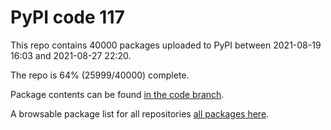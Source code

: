 # PyPI code 117

This repo contains 40000 packages uploaded to PyPI between 
2021-08-19 16:03 and 2021-08-27 22:20.

The repo is 64% (25999/40000) complete.

Package contents can be found [in the code branch](https://github.com/pypi-data/pypi-mirror-117/tree/code/packages).

A browsable package list for all repositories [all packages here](https://pypi-data.github.io/website/repositories/pypi-mirror-117).


